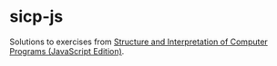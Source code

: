 # sicp-js
Solutions to exercises from [Structure and Interpretation of Computer Programs (JavaScript Edition)](https://sourceacademy.org/sicpjs/foreword02).
